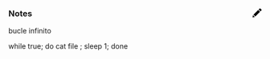 
### Notes [<img align="right" src="../../site/images/pencil.svg" width="18">](https://github.com/victor-porcar/victor-porcar.github.io/blob/master/site/my-notes/my-notes-admin-devops.md)

bucle infinito

while true; do cat file ; sleep 1; done

